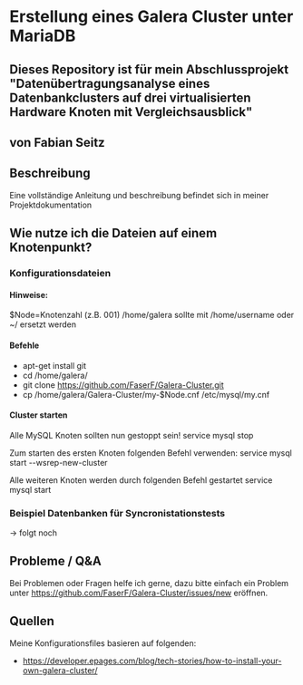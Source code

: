 # Erstellung eines Galera Cluster unter MariaDB
## Dieses Repository ist für mein Abschlussprojekt "Datenübertragungsanalyse eines Datenbankclusters auf drei virtualisierten Hardware Knoten mit Vergleichsausblick"
## von Fabian Seitz
## Beschreibung

Eine vollständige Anleitung und beschreibung befindet sich in meiner Projektdokumentation

## Wie nutze ich die Dateien auf einem Knotenpunkt?

### Konfigurationsdateien

#### Hinweise:
$Node=Knotenzahl (z.B. 001)
/home/galera sollte mit /home/username oder ~/ ersetzt werden

#### Befehle
- apt-get install git
- cd /home/galera/
- git clone https://github.com/FaserF/Galera-Cluster.git
- cp /home/galera/Galera-Cluster/my-$Node.cnf /etc/mysql/my.cnf

#### Cluster starten
Alle MySQL Knoten sollten nun gestoppt sein!
service mysql stop

Zum starten des ersten Knoten folgenden Befehl verwenden:
service mysql start --wsrep-new-cluster

Alle weiteren Knoten werden durch folgenden Befehl gestartet
service mysql start

### Beispiel Datenbanken für Syncronistationstests

-> folgt noch

## Probleme / Q&A

Bei Problemen oder Fragen helfe ich gerne, dazu bitte einfach ein Problem unter https://github.com/FaserF/Galera-Cluster/issues/new eröffnen.

## Quellen
Meine Konfigurationsfiles basieren auf folgenden:
- https://developer.epages.com/blog/tech-stories/how-to-install-your-own-galera-cluster/